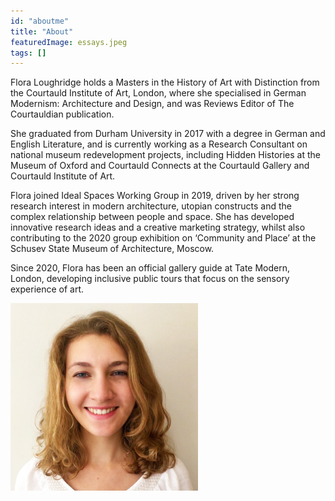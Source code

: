 ```yaml
---
id: "aboutme"
title: "About"
featuredImage: essays.jpeg
tags: []
---
```


Flora Loughridge holds a Masters in the History of Art with Distinction from the Courtauld Institute of Art, London, where she specialised in German Modernism: Architecture and Design, and was Reviews Editor of The Courtauldian publication. 

She graduated from Durham University in 2017 with a degree in German and English Literature, and is currently working as a Research Consultant on national museum redevelopment projects, including Hidden Histories at the Museum of Oxford and Courtauld Connects at the Courtauld Gallery and Courtauld Institute of Art. 

Flora joined Ideal Spaces Working Group in 2019, driven by her strong research interest in modern architecture, utopian constructs and the complex relationship between people and space. She has developed innovative research ideas and a creative marketing strategy, whilst also contributing to the 2020 group exhibition on ‘Community and Place’ at the Schusev State Museum of Architecture, Moscow. 

Since 2020, Flora has been an official gallery guide at Tate Modern, London, developing inclusive public tours that focus on the sensory experience of art.

<img src="https://github.com/floraml/filehosting/blob/master/Flora%20(1).jpg?raw=true" height="300"/>